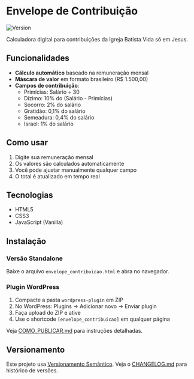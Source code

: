 # Envelope de Contribuição

![Version](https://img.shields.io/badge/version-1.0.4-blue.svg)

Calculadora digital para contribuições da Igreja Batista Vida só em Jesus.

## Funcionalidades

- **Cálculo automático** baseado na remuneração mensal
- **Máscara de valor** em formato brasileiro (R$ 1.500,00)
- **Campos de contribuição**:
  - Primícias: Salário ÷ 30
  - Dízimo: 10% do (Salário - Primícias)
  - Socorro: 2% do salário
  - Gratidão: 0,1% do salário
  - Semeadura: 0,4% do salário
  - Israel: 1% do salário

## Como usar

1. Digite sua remuneração mensal
2. Os valores são calculados automaticamente
3. Você pode ajustar manualmente qualquer campo
4. O total é atualizado em tempo real

## Tecnologias

- HTML5
- CSS3
- JavaScript (Vanilla)

## Instalação

### Versão Standalone
Baixe o arquivo `envelope_contribuicao.html` e abra no navegador.

### Plugin WordPress
1. Compacte a pasta `wordpress-plugin` em ZIP
2. No WordPress: Plugins → Adicionar novo → Enviar plugin
3. Faça upload do ZIP e ative
4. Use o shortcode `[envelope_contribuicao]` em qualquer página

Veja [COMO_PUBLICAR.md](COMO_PUBLICAR.md) para instruções detalhadas.

## Versionamento

Este projeto usa [Versionamento Semântico](https://semver.org/lang/pt-BR/). Veja o [CHANGELOG.md](CHANGELOG.md) para histórico de versões.
